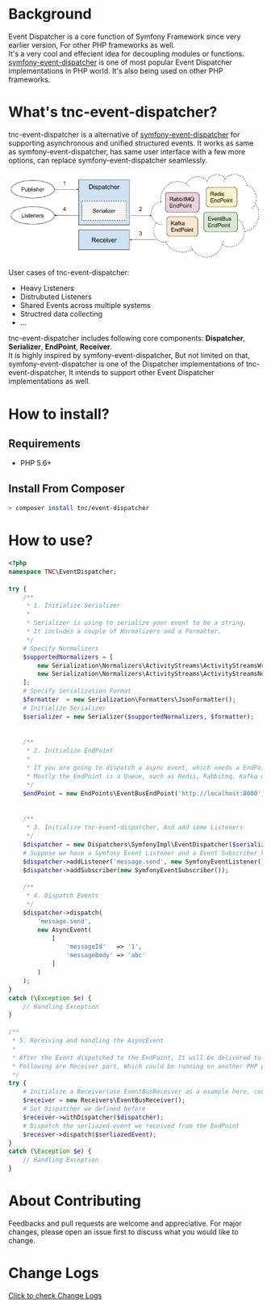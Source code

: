 # Background

Event Dispatcher is a core function of Symfony Framework since very earlier version, For other PHP frameworks as well.  
It's a very cool and effecient idea for decoupling modules or functions.  
[symfony-event-dispatcher](https://symfony.com/doc/current/components/event_dispatcher.html) is one of most popular Event Dispatcher implementations in PHP world. It's also being used on other PHP frameworks.

# What's tnc-event-dispatcher?

tnc-event-dispatcher is a alternative of [symfony-event-dispatcher](https://symfony.com/doc/current/components/event_dispatcher.html) for supporting asynchronous and unified structured events. It works as same as symfony-event-dispatcher, has same user interface with a few more options, can replace symfony-event-dispatcher seamlessly.  
 
<a href="assets/tnc_event_dispatcher_workflow.png" target="_blank">![Workflow](assets/tnc_event_dispatcher_workflow.png)</a> 

User cases of tnc-event-dispatcher:

- Heavy Listeners
- Distrubuted Listeners
- Shared Events across multiple systems
- Structred data collecting
- ...

tnc-event-dispatcher includes following core components: **Dispatcher**, **Serializer**, **EndPoint**, **Receiver**.  
It is highly inspired by symfony-event-dispatcher, But not limited on that, symfony-event-dispatcher is one of the Dispatcher implementations of tnc-event-dispatcher, It intends to support other Event Dispatcher implementations as well. 

# How to install?

## Requirements

- PHP 5.6+

## Install From Composer

```sh
> composer install tnc/event-dispatcher
```

# How to use?

```php
<?php
namespace TNC\EventDispatcher;

try {
    /**
     * 1. Initialize Serializer
     * 
     * Serializer is using to serialize your event to be a string.
     * It includes a couple of Normalizers and a Formatter.
     */     
    # Specify Normalizers
    $supportedNormalizers = [
        new Serialization\Normalizers\ActivityStreams\ActivityStreamsWrappedEventNormalizer(),
        new Serialization\Normalizers\ActivityStreams\ActivityStreamsNormalizer()
    ];
    # Specify Serialization Format
    $formatter  = new Serialization\Formatters\JsonFormatter();
    # Initialize Serializer
    $serializer = new Serializer($supportedNormalizers, $formatter);


    /**
     * 2. Initialize EndPoint
     * 
     * If you are going to dispatch a async event, which needs a EndPoint to hold the request and send back to Receiver.
     * Mostly the EndPoint is a Queue, such as Redis, Rabbitmq, Kafka or EventBus (https://github .com/thenetcircle/event-bus)
     */
    $endPoint = new EndPoints\EventBusEndPoint('http://localhost:8000');


    /**
     * 3. Initialize tnc-event-dispatcher, And add some Listeners
     */
    $dispatcher = new Dispatchers\SymfonyImpl\EventDispatcher($serializer, $endPoint);
    # Suppose we have a Symfony Event Listener and a Event Subscriber here
    $dispatcher->addListener('message.send', new SymfonyEventListener());
    $dispatcher->addSubscriber(new SymfonyEventSubscriber());

    /**
     * 4. Dispatch Events
     */
    $dispatcher->dispatch(
        'message.send',
        new AsyncEvent(
            [
                'messageId'   => '1',
                'messageBody' => 'abc'
            ]
        )
    );
}
catch (\Exception $e) {
    // Handling Exception
}

/**
 * 5. Receiving and handling the AsyncEvent
 * 
 * After the Event dispatched to the EndPoint, It will be delivered to the Receiver asynchronously.
 * Following are Receiver part, Which could be running on another PHP process
 */
try {
    # Initialize a Receiver(use EventBusReceiver as a example here, could be RabbitMQReceiver, RedisReceiver, ...)
    $receiver = new Receivers\EventBusReceiver();
    # Set Dispatcher we defined before
    $receiver->withDispatcher($dispatcher);
    # Dispatch the serliazed-event we received from the EndPoint
    $receiver->dispatch($serliazedEvent);
}
catch (\Exception $e) {
    // Handling Exception
}
```


# About Contributing
Feedbacks and pull requests are welcome and appreciative. For major changes, please open an issue first to discuss what you would like to change.

# Change Logs
[Click to check Change Logs](change_logs)